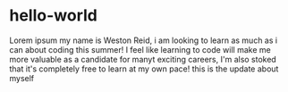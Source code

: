 # hello-world
Lorem ipsum
my  name is Weston Reid, i am looking to learn as much as i can about coding this summer!
I feel like learning to code will make me more valuable as a candidate for manyt exciting careers, I'm also stoked that it's completely free to learn at my own pace!
this is the update about myself
